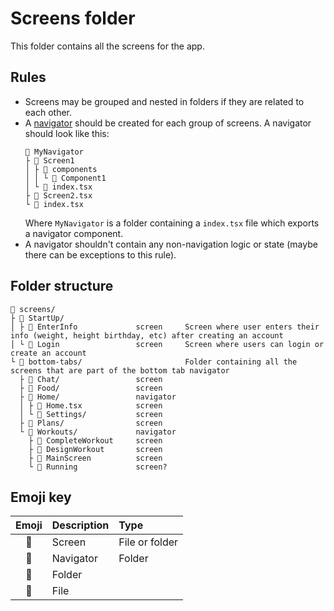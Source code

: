 # Screens folder

This folder contains all the screens for the app.

## Rules

- Screens may be grouped and nested in folders if they are related to each other.
- A [navigator][1] should be created for each group of screens. A navigator should look like this:
  ```
  🧭 MyNavigator
  ├ 📲 Screen1
  │ ├ 📂 components
  │ │ └ 📄 Component1
  │ └ 📄 index.tsx
  ├ 📲 Screen2.tsx
  └ 📄 index.tsx
  ```
  Where `MyNavigator` is a folder containing a `index.tsx` file which exports a navigator component.
- A navigator shouldn't contain any non-navigation logic or state (maybe there can be exceptions to this rule).

## Folder structure

```
📂 screens/
├ 📂 StartUp/
│ ├ 📲 EnterInfo             screen     Screen where user enters their info (weight, height birthday, etc) after creating an account
│ └ 📲 Login                 screen     Screen where users can login or create an account
└ 📂 bottom-tabs/                       Folder containing all the screens that are part of the bottom tab navigator
  ├ 📲 Chat/                 screen
  ├ 📲 Food/                 screen
  ├ 🧭 Home/                 navigator
  │ ├ 📲 Home.tsx            screen
  │ └ 📲 Settings/           screen
  ├ 📲 Plans/                screen
  └ 🧭 Workouts/             navigator
    ├ 📲 CompleteWorkout     screen
    ├ 📲 DesignWorkout       screen
    ├ 📲 MainScreen          screen
    └ 📲 Running             screen?
```

## Emoji key

| Emoji | Description | Type           |
| :---: | :---------- | :------------- |
|  📲   | Screen      | File or folder |
|  🧭   | Navigator   | Folder         |
|  📂   | Folder      |                |
|  📄   | File        |                |

<!-- Links -->

[1]: https://reactnavigation.org/docs/nesting-navigators
